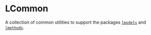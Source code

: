# LCommon
A collection of common utilities to support the packages [`lmodels`](htpps://www.github.com/serhez/lmodels) and [`lmethods`](htpps://www.github.com/serhez/lmodels).
